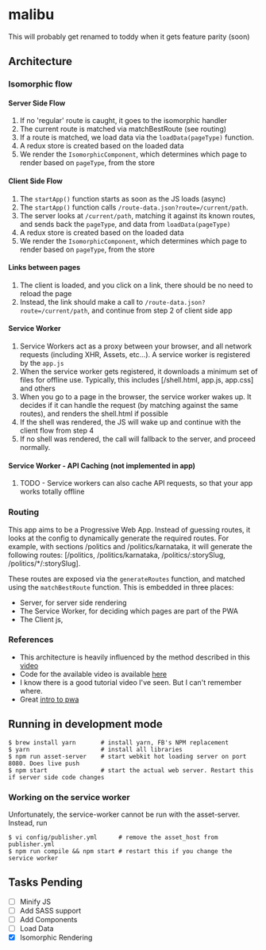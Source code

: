 # malibu

This will probably get renamed to toddy when it gets feature parity (soon)

## Architecture

### Isomorphic flow

#### Server Side Flow

1. If no 'regular' route is caught, it goes to the isomorphic handler
2. The current route is matched via matchBestRoute (see routing)
3. If a route is matched, we load data via the `loadData(pageType)` function.
4. A redux store is created based on the loaded data
5. We render the `IsomorphicComponent`, which determines which page to render based on `pageType`, from the store

#### Client Side Flow

1. The `startApp()` function starts as soon as the JS loads (async)
2. The `startApp()` function calls `/route-data.json?route=/current/path`.
3. The server looks at `/current/path`, matching it against its known routes, and sends back the `pageType`, and data from `loadData(pageType)`
4. A redux store is created based on the loaded data
5. We render the `IsomorphicComponent`, which determines which page to render based on `pageType`, from the store

#### Links between pages

1. The client is loaded, and you click on a link, there should be no need to reload the page
2. Instead, the link should make a call to `/route-data.json?route=/current/path`, and continue from step 2 of client side app

#### Service Worker

1. Service Workers act as a proxy between your browser, and all network requests (including XHR, Assets, etc...). A service worker is registered by the `app.js`
2. When the service worker gets registered, it downloads a minimum set of files for offline use. Typically, this includes [/shell.html, app.js, app.css] and others
3. When you go to a page in the browser, the service worker wakes up. It decides if it can handle the request (by matching against the same routes), and renders the shell.html if possible
4. If the shell was rendered, the JS will wake up and continue with the client flow from step 4
5. If no shell was rendered, the call will fallback to the server, and proceed normally.

#### Service Worker - API Caching (not implemented in app)

1. TODO - Service workers can also cache API requests, so that your app works totally offline

### Routing

This app aims to be a Progressive Web App. Instead of guessing routes, it looks at the config to dynamically generate the required routes. For example, with sections /politics and /politics/karnataka, it will generate the following routes: [/politics, /politics/karnataka, /politics/:storySlug, /politics/*/:storySlug].

These routes are exposed via the `generateRoutes` function, and matched using the `matchBestRoute` function. This is embedded in three places:

* Server, for server side rendering
* The Service Worker, for deciding which pages are part of the PWA
* The Client js,

### References

* This architecture is heavily influenced by the method described in this [video](https://www.youtube.com/watch?v=atUdVSuNRjA)
* Code for the available video is available [here](https://github.com/gja/pwa-clojure)
* I know there is a good tutorial video I've seen. But I can't remember where.
* Great [intro to pwa](https://developers.google.com/web/fundamentals/getting-started/codelabs/your-first-pwapp/)

## Running in development mode

```shell
$ brew install yarn       # install yarn, FB's NPM replacement
$ yarn                    # install all libraries
$ npm run asset-server    # start webkit hot loading server on port 8080. Does live push
$ npm start               # start the actual web server. Restart this if server side code changes
```

### Working on the service worker

Unfortunately, the service-worker cannot be run with the asset-server. Instead, run

```shell
$ vi config/publisher.yml      # remove the asset_host from publisher.yml
$ npm run compile && npm start # restart this if you change the service worker
```

## Tasks Pending

- [ ] Minify JS
- [ ] Add SASS support
- [ ] Add Components
- [ ] Load Data
- [X] Isomorphic Rendering

